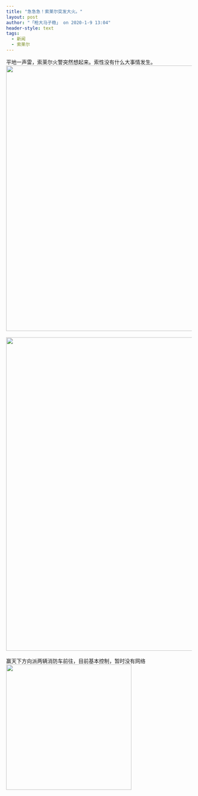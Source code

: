```yaml
---
title: "急急急！索莱尔突发大火。"
layout: post
author: "「枪大马子稳」 on 2020-1-9 13:04"
header-style: text
tags:
  - 新闻
  - 索莱尔
---
```


<head></head>
<body>
  平地一声雷，索莱尔火警突然想起来。索性没有什么大事情发生。 
 <ignore_js_op> 
  <img aid="1325530" src="https://bbs.boniu123.cc/data/attachment/forum/202001/07/183807xwfs2fdwlr3fqnco.jpg" zoomfile="data/attachment/forum/202001/07/183807xwfs2fdwlr3fqnco.jpg" file="data/attachment/forum/202001/07/183807xwfs2fdwlr3fqnco.jpg" width="720" inpost="1"> 
  <div class="tip tip_4 aimg_tip" id="aimg_1325530_menu" style="position: absolute; display: none" disautofocus="true"> 
   <div class="xs0"> 
    <p><strong>photo_2020-01-07_18-03-53 (2).jpg</strong> <em class="xg1">(160.47 KB, 下载次数: 0)</em></p> 
    <p> <a href="forum.php?mod=attachment&amp;aid=MTMyNTUzMHxlN2ZkNTk3ZHwxNTc4NTQ4MzE0fDB8NTQ3OTMw&amp;nothumb=yes" target="_blank">下载附件</a> &nbsp;<a href="javascript:;" onclick="showWindow(this.id, this.getAttribute('url'), 'get', 0);" id="savephoto_1325530" url="home.php?mod=spacecp&amp;ac=album&amp;op=saveforumphoto&amp;aid=1325530&amp;handlekey=savephoto_1325530">保存到相册</a> </p> 
    <p class="xg1 y"><span title="2020-1-7 18:38">前天&nbsp;18:38</span> 上传</p> 
   </div> 
   <div class="tip_horn"></div> 
  </div> 
 </ignore_js_op> 
 <br> 
 <br> 
 <ignore_js_op> 
  <img aid="1325531" src="https://bbs.boniu123.cc/data/attachment/forum/202001/07/183816xjylxgigq1lxpoqr.jpg" zoomfile="data/attachment/forum/202001/07/183816xjylxgigq1lxpoqr.jpg" file="data/attachment/forum/202001/07/183816xjylxgigq1lxpoqr.jpg" width="850" inpost="1"> 
  <div class="tip tip_4 aimg_tip" id="aimg_1325531_menu" style="position: absolute; display: none" disautofocus="true"> 
   <div class="xs0"> 
    <p><strong>photo_2020-01-07_18-03-53.jpg</strong> <em class="xg1">(181.53 KB, 下载次数: 0)</em></p> 
    <p> <a href="forum.php?mod=attachment&amp;aid=MTMyNTUzMXwxZDFhMzdkYnwxNTc4NTQ4MzE0fDB8NTQ3OTMw&amp;nothumb=yes" target="_blank">下载附件</a> &nbsp;<a href="javascript:;" onclick="showWindow(this.id, this.getAttribute('url'), 'get', 0);" id="savephoto_1325531" url="home.php?mod=spacecp&amp;ac=album&amp;op=saveforumphoto&amp;aid=1325531&amp;handlekey=savephoto_1325531">保存到相册</a> </p> 
    <p class="xg1 y"><span title="2020-1-7 18:38">前天&nbsp;18:38</span> 上传</p> 
   </div> 
   <div class="tip_horn"></div> 
  </div> 
 </ignore_js_op> 
 <br> 
 <br> 赢天下方向派两辆消防车前往，目前基本控制，暂时没有网络
 <br> 
 <ignore_js_op> 
  <img aid="1325532" src="https://bbs.boniu123.cc/data/attachment/forum/202001/07/183902t8gu6849uy94wy9h.jpg" zoomfile="data/attachment/forum/202001/07/183902t8gu6849uy94wy9h.jpg" file="data/attachment/forum/202001/07/183902t8gu6849uy94wy9h.jpg" width="340" inpost="1"> 
  <div class="tip tip_4 aimg_tip" id="aimg_1325532_menu" style="position: absolute; display: none" disautofocus="true"> 
   <div class="xs0"> 
    <p><strong>photo_2020-01-07_18-11-41.jpg</strong> <em class="xg1">(26.64 KB, 下载次数: 0)</em></p> 
    <p> <a href="forum.php?mod=attachment&amp;aid=MTMyNTUzMnw5MmRjMWIzOHwxNTc4NTQ4MzE0fDB8NTQ3OTMw&amp;nothumb=yes" target="_blank">下载附件</a> &nbsp;<a href="javascript:;" onclick="showWindow(this.id, this.getAttribute('url'), 'get', 0);" id="savephoto_1325532" url="home.php?mod=spacecp&amp;ac=album&amp;op=saveforumphoto&amp;aid=1325532&amp;handlekey=savephoto_1325532">保存到相册</a> </p> 
    <p class="xg1 y"><span title="2020-1-7 18:39">前天&nbsp;18:39</span> 上传</p> 
   </div> 
   <div class="tip_horn"></div> 
  </div> 
 </ignore_js_op> 
 <br>
</body>


